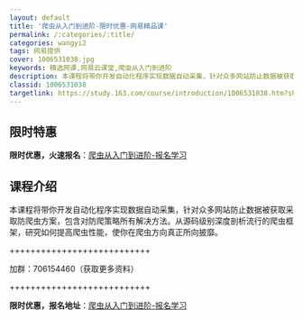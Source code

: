 ```yaml
---
layout: default
title: '爬虫从入门到进阶-限时优惠-网易精品课'
permalink: /:categories/:title/
categories: wangyi2
tags: 网易提供
cover: 1006531038.jpg
keywords: 精选网课,网易云课堂,爬虫从入门到进阶
description: 本课程将带你开发自动化程序实现数据自动采集，针对众多网站防止数据被获取采取防爬虫方案，包含对防爬策略所有解决方法。从源码
classid: 1006531038
targetlink: https://study.163.com/course/introduction/1006531038.htm?share=1&shareId=1025206652&utm_campaign=share&utm_medium=iphoneShare&utm_source=&utm_u=1025206652
---
```


## 限时特惠

**限时优惠，火速报名**：[爬虫从入门到进阶-报名学习](https://study.163.com/course/introduction/1006531038.htm?share=1&shareId=1025206652&utm_campaign=share&utm_medium=iphoneShare&utm_source=&utm_u=1025206652)

## 课程介绍

本课程将带你开发自动化程序实现数据自动采集，针对众多网站防止数据被获取采取防爬虫方案，包含对防爬策略所有解决方法。从源码级别深度剖析流行的爬虫框架，研究如何提高爬虫性能，使你在爬虫方向真正所向披靡。

+++++++++++++++++++++++++++

加群：706154460（获取更多资料）

+++++++++++++++++++++++++++

**限时优惠，报名地址**：[爬虫从入门到进阶-报名学习](https://study.163.com/course/introduction/1006531038.htm?share=1&shareId=1025206652&utm_campaign=share&utm_medium=iphoneShare&utm_source=&utm_u=1025206652)

